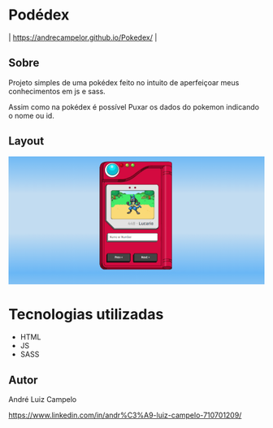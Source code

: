 # Podédex
| https://andrecampelor.github.io/Pokedex/ |

## Sobre 
Projeto simples de uma pokédex feito no intuito de aperfeiçoar meus conhecimentos em js e sass.

Assim como na pokédex é possível Puxar os dados do pokemon indicando o nome ou id.

## Layout 
<img width="900px" src="assets/pokedexImage.png">

# Tecnologias utilizadas
- HTML
- JS
- SASS


## Autor

André Luiz Campelo

https://www.linkedin.com/in/andr%C3%A9-luiz-campelo-710701209/
